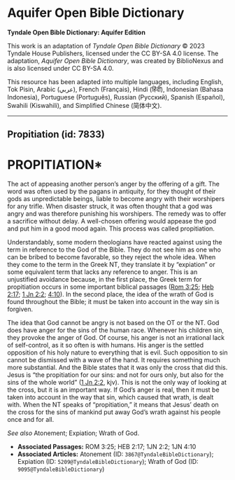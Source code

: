 # Aquifer Open Bible Dictionary

**Tyndale Open Bible Dictionary: Aquifer Edition**

This work is an adaptation of *Tyndale Open Bible Dictionary* © 2023 Tyndale House Publishers, licensed under the CC BY\-SA 4\.0 license. The adaptation, *Aquifer Open Bible Dictionary*, was created by BiblioNexus and is also licensed under CC BY\-SA 4\.0\.

This resource has been adapted into multiple languages, including English, Tok Pisin, Arabic (عربي), French (Français), Hindi (हिंदी), Indonesian (Bahasa Indonesia), Portuguese (Português), Russian (Русский), Spanish (Español), Swahili (Kiswahili), and Simplified Chinese (简体中文).



--------------------------------

## Propitiation (id: 7833)

PROPITIATION\*
==============

The act of appeasing another person’s anger by the offering of a gift. The word was often used by the pagans in antiquity, for they thought of their gods as unpredictable beings, liable to become angry with their worshipers for any trifle. When disaster struck, it was often thought that a god was angry and was therefore punishing his worshipers. The remedy was to offer a sacrifice without delay. A well\-chosen offering would appease the god and put him in a good mood again. This process was called propitiation.

Understandably, some modern theologians have reacted against using the term in reference to the God of the Bible. They do not see him as one who can be bribed to become favorable, so they reject the whole idea. When they come to the term in the Greek NT, they translate it by “expiation” or some equivalent term that lacks any reference to anger. This is an unjustified avoidance because, in the first place, the Greek term for propitiation occurs in some important biblical passages ([Rom 3:25](https://ref.ly/Rom3:25); [Heb 2:17](https://ref.ly/Heb2:17); [1 Jn 2:2](https://ref.ly/1John2:2); [4:10](https://ref.ly/1John4:10)). In the second place, the idea of the wrath of God is found throughout the Bible; it must be taken into account in the way sin is forgiven.

The idea that God cannot be angry is not based on the OT or the NT. God does have anger for the sins of the human race. Whenever his children sin, they provoke the anger of God. Of course, his anger is not an irrational lack of self\-control, as it so often is with humans. His anger is the settled opposition of his holy nature to everything that is evil. Such opposition to sin cannot be dismissed with a wave of the hand. It requires something much more substantial. And the Bible states that it was only the cross that did this. Jesus is “the propitiation for our sins: and not for ours only, but also for the sins of the whole world” ([1 Jn 2:2](https://ref.ly/1John2:2), kjv). This is not the only way of looking at the cross, but it is an important way. If God’s anger is real, then it must be taken into account in the way that sin, which caused that wrath, is dealt with. When the NT speaks of “propitiation,” it means that Jesus’ death on the cross for the sins of mankind put away God’s wrath against his people once and for all.

*See also* Atonement; Expiation; Wrath of God.

* **Associated Passages:** ROM 3:25; HEB 2:17; 1JN 2:2; 1JN 4:10
* **Associated Articles:** Atonement (ID: `3867@TyndaleBibleDictionary`); Expiation (ID: `5209@TyndaleBibleDictionary`); Wrath of God (ID: `9095@TyndaleBibleDictionary`)

